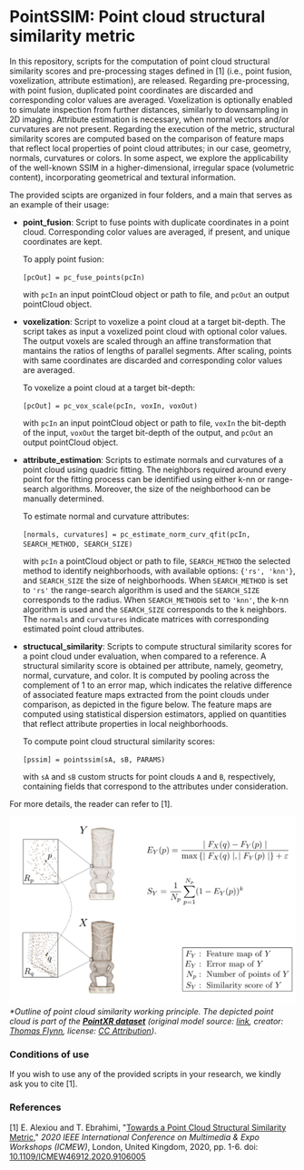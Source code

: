 
# PointSSIM: Point cloud structural similarity metric


In this repository, scripts for the computation of point cloud structural similarity scores and pre-processing stages defined in [1] (i.e., point fusion, voxelization, attribute estimation), are released. Regarding pre-processing, with point fusion, duplicated point coordinates are discarded and corresponding color values are averaged. Voxelization is optionally enabled to simulate inspection from further distances, similarly to downsampling in 2D imaging. Attribute estimation is necessary, when normal vectors and/or curvatures are not present. Regarding the execution of the metric, structural similarity scores are computed based on the comparison of feature maps that reflect local properties of point cloud attributes; in our case, geometry, normals, curvatures or colors. In some aspect, we explore the applicability of the well-known SSIM in a higher-dimensional, irregular space (volumetric content), incorporating geometrical and textural information.

The provided scipts are organized in four folders, and a main that serves as an example of their usage:

- **point_fusion**: Script to fuse points with duplicate coordinates in a point cloud. Corresponding color values are averaged, if present, and unique coordinates are kept. 

  To apply point fusion:

  `[pcOut] = pc_fuse_points(pcIn)`

  with `pcIn` an input pointCloud object or path to file, and `pcOut` an output pointCloud object.

- **voxelization**: Script to voxelize a point cloud at a target bit-depth. The script takes as input a voxelized point cloud with optional color values. The output voxels are scaled through an affine transformation that mantains the ratios of lengths of parallel segments. After scaling, points with same coordinates are discarded and corresponding color values are averaged.

  To voxelize a point cloud at a target bit-depth:

  `[pcOut] = pc_vox_scale(pcIn, voxIn, voxOut)`

  with `pcIn` an input pointCloud object or path to file, `voxIn` the bit-depth of the input, `voxOut` the target bit-depth of the output, and `pcOut` an output pointCloud object.

- **attribute_estimation**: Scripts to estimate normals and curvatures of a point cloud using quadric fitting. The neighbors required around every point for the fitting process can be identified using either k-nn or range-search algorithms. Moreover, the size of the neighborhood can be manually determined.

  To estimate normal and curvature attributes:

  `[normals, curvatures] = pc_estimate_norm_curv_qfit(pcIn, SEARCH_METHOD, SEARCH_SIZE)`

  with `pcIn` a pointCloud object or path to file, `SEARCH_METHOD` the selected method to identify neighborhoods, with available options: `{'rs', 'knn'}`, and `SEARCH_SIZE` the size of neighborhoods. When `SEARCH_METHOD` is set to `'rs'` the range-search algorithm is used and the `SEARCH_SIZE` corresponds to the radius. When `SEARCH_METHOD`is set to `'knn'`, the k-nn algorithm is used and the `SEARCH_SIZE` corresponds to the k neighbors. The `normals` and `curvatures` indicate matrices with corresponding estimated point cloud attributes.

- **structucal_similarity**: Scripts to compute structural similarity scores for a point cloud under evaluation, when compared to a reference. A structural similarity score is obtained per attribute, namely, geometry, normal, curvature, and color. It is computed by pooling across the complement of 1 to an error map, which indicates the relative difference of associated feature maps extracted from the point clouds under comparison, as depicted in the figure below. The feature maps are computed using statistical dispersion estimators, applied on quantities that reflect attribute properties in local neighborhoods.

  To compute point cloud structural similarity scores:

  `[pssim] = pointssim(sA, sB, PARAMS)`

  with `sA` and `sB` custom structs for point clouds `A` and `B`, respectively, containing fields that correspond to the attributes under consideration.


For more details, the reader can refer to [1].

![alt text](/docs/similarity_score.png)
*\*Outline of point cloud similarity working principle. The depicted point cloud is part of the [**PointXR dataset**](https://www.epfl.ch/labs/mmspg/downloads/pointxr/) (original model source: [link](https://sketchfab.com/3d-models/hawaiian-tiki-3dscan-022f006c8ef647818d754195f02cb61f), creator: [Thomas Flynn](https://sketchfab.com/nebulousflynn), license: [CC Attribution](https://creativecommons.org/licenses/by/4.0/))*.


### Conditions of use

If you wish to use any of the provided scripts in your research, we kindly ask you to cite [1].


### References

[1] E. Alexiou and T. Ebrahimi, "[Towards a Point Cloud Structural Similarity Metric](https://infoscience.epfl.ch/record/277379?ln=en)," *2020 IEEE International Conference on Multimedia & Expo Workshops (ICMEW)*, London, United Kingdom, 2020, pp. 1-6. doi: [10.1109/ICMEW46912.2020.9106005](https://doi.org/10.1109/ICMEW46912.2020.9106005)
